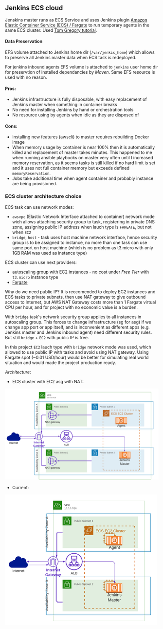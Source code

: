 ## Jenkins ECS cloud

Jenskins master runs as ECS Service and uses Jenkins plugin [Amazon Elastic Container Service (ECS) / Fargate](https://plugins.jenkins.io/amazon-ecs/) to run temporary agents 
in the same ECS cluster. Used [Tom Gregory tutorial](https://tomgregory.com/deploy-jenkins-into-aws-ecs/).

#### Data Preservation

EFS volume attached to Jenkins home dir (`/var/jenkis_home`) which allows to preserve all Jenkins master data when ECS task is redeployed.

For jenkins inbound agents EFS volume is attached to `jenkins` user home dir for preservtion of installed dependancies by _Maven_. Same EFS resource is used with no reason.

#### Pros:
- Jenkins infrastructure is fully disposable, with easy replacement of Jenkins master when something in container breaks
- No need for installing Jenkins by hand or orchestration tools
- No resource using by agents when idle as they are disposed of
#### Cons: 
- Installing new features (awscli) to master requires rebuilding Docker image
- When memory usage by container is near 100% then it is automatically killed and replacement of master takes minutes. 
This happened to me when running ansible playbooks on master very often until I increased memory reservation, 
as it seems tasks is still killed if no hard limit is set and it uses not full container memory but exceeds defined `memoryReservation`.
- Jobs take additional time when agent container and probably instance are being provisioned.

### ECS cluster architecture choice

ECS task can use network modes:
- `awsvpc` (Elastic Network Interface attached to container) network mode wich allows attaching security group to task, registering in private DNS zone, 
assigning public IP address when lauch type is `FARGATE`, but not when `EC2`
- `bridge`, `host` - task uses host machine network interface, hence security group is to be assigned to instance, no more than one task can use same port on host machine (which is no problem as t3.micro with only 1GB RAM was used as instance type)

ECS cluster can use next providers:
- autoscaling group with EC2 instances - no cost under _Free Tier_ with `t3.micro` instance type
- [Fargate](https://aws.amazon.com/fargate/pricing/)

Why do we need public IP? It is reccomended to deploy EC2 instances and ECS tasks to private subnets, then use NAT gateway to give outbound access to Internet, 
but AWS NAT Gateway costs more than 1 Fargate virtual CPU per hour, and for project with no economic value is a burden.

With `bridge` task's network security group applies to all instances in autoscaling group. This forces to change infrastructure (sg for asg) if we change app port or app itself, and is inconvenient as different apps (e.g. Jenkins master and Jenkins inbound agent) need different security rules. But still `bridge` + `EC2` with public IP is free.

In this project `EC2` lauch type with `bridge` network mode was used, which allowed to use public IP with tasks and avoid using NAT gateway. Using Fargate spot (~0.01 USD/hour) would be better for simulating real world situation and would made the project production ready.

_Architecture_: 
- ECS cluster with EC2 asg with NAT:

<img src="../images/AWS_ecs_nat.png" width="700" />

- Current:

<img src="../images/ECS_nonat.png" width="500" />
